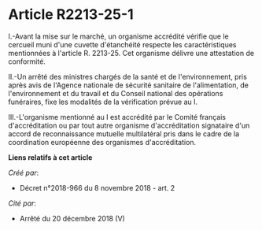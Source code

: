 # Article R2213-25-1

I.-Avant la mise sur le marché, un organisme accrédité vérifie que le cercueil muni d'une cuvette d'étanchéité respecte les
caractéristiques mentionnées à l'article R. 2213-25. Cet organisme délivre une attestation de conformité.

II.-Un arrêté des ministres chargés de la santé et de l'environnement, pris après avis de l'Agence nationale de sécurité
sanitaire de l'alimentation, de l'environnement et du travail et du Conseil national des opérations funéraires, fixe les
modalités de la vérification prévue au I.

III.-L'organisme mentionné au I est accrédité par le Comité français d'accréditation ou par tout autre organisme
d'accréditation signataire d'un accord de reconnaissance mutuelle multilatéral pris dans le cadre de la coordination
européenne des organismes d'accréditation.

**Liens relatifs à cet article**

_Créé par_:

  - Décret n°2018-966 du 8 novembre 2018 - art. 2

_Cité par_:

  - Arrêté du 20 décembre 2018 (V)
